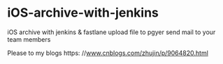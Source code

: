 # iOS-archive-with-jenkins
iOS archive with jenkins & fastlane
upload file to pgyer
send mail to your team members


Please to my blogs 
https: //www.cnblogs.com/zhujin/p/9064820.html
